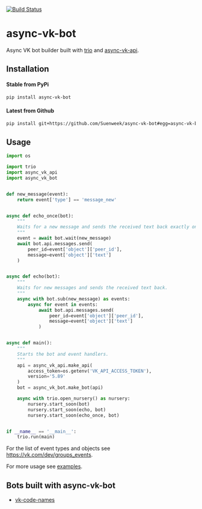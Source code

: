 [![Build Status](https://travis-ci.com/Suenweek/async-vk-bot.svg?branch=master)](https://travis-ci.com/Suenweek/async-vk-bot)

# async-vk-bot

Async VK bot builder built with
[trio](https://github.com/python-trio/trio)
and [async-vk-api](https://github.com/Suenweek/async-vk-api).


## Installation

#### Stable from PyPi
```bash
pip install async-vk-bot
```

#### Latest from Github
```bash
pip install git+https://github.com/Suenweek/async-vk-bot#egg=async-vk-bot
```


## Usage

```python
import os

import trio
import async_vk_api
import async_vk_bot


def new_message(event):
    return event['type'] == 'message_new'


async def echo_once(bot):
    """
    Waits for a new message and sends the received text back exactly once.
    """
    event = await bot.wait(new_message)
    await bot.api.messages.send(
        peer_id=event['object']['peer_id'],
        message=event['object']['text']
    )


async def echo(bot):
    """
    Waits for new messages and sends the received text back.
    """
    async with bot.sub(new_message) as events:
        async for event in events:
            await bot.api.messages.send(
                peer_id=event['object']['peer_id'],
                message=event['object']['text']
            )


async def main():
    """
    Starts the bot and event handlers.
    """
    api = async_vk_api.make_api(
        access_token=os.getenv('VK_API_ACCESS_TOKEN'),
        version='5.89'
    )
    bot = async_vk_bot.make_bot(api)

    async with trio.open_nursery() as nursery:
        nursery.start_soon(bot)
        nursery.start_soon(echo, bot)
        nursery.start_soon(echo_once, bot)


if __name__ == '__main__':
    trio.run(main)
```

For the list of event types and objects see
https://vk.com/dev/groups_events.

For more usage see [examples](examples).


## Bots built with async-vk-bot

 - [vk-code-names](https://github.com/Suenweek/vk-code-names)
